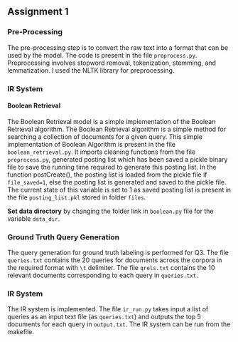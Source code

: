 ## Assignment 1

### Pre-Processing
The pre-processing step is to convert the raw text into a format that can be used by the model. The code is present in the file `preprocess.py`. Preprocessing involves stopword removal, tokenization, stemming, and lemmatization. I used the NLTK library for preprocessing.

### IR System
#### Boolean Retrieval
The Boolean Retrieval model is a simple implementation of the Boolean Retrieval algorithm. The Boolean Retrieval algorithm is a simple method for searching a collection of documents for a given query.
This simple implementation of Boolean Algorithm is present in the file `boolean_retrieval.py`. It imports cleaning functions from the file `preprocess.py`, generated posting list which has been saved a pickle binary file to save the running time required to generate this posting list. In the function postCreate(), the posting list is loaded from the pickle file if `file_saved=1`, else the posting list is generated and saved to the pickle file. The current state of this variable is set to 1 as saved posting list is present in the file `posting_list.pkl` stored in folder `files`.

**Set data directory** by changing the folder link in `boolean.py` file for the variable `data_dir`.

### Ground Truth Query Generation
The query generation for ground truth labeling is performed for Q3. The file `queries.txt` contains the 20 queries for documents across the corpora in the required format with `\t` delimiter. The file `qrels.txt` contains the 10 relevant documents corresponding to each query in `queries.txt`.

### IR System
The IR system is implemented. The file `ir_run.py` takes input a list of queries as an input text file (as `queries.txt`) and outputs the top 5 documents for each query in `output.txt`.
The IR system can be run from the makefile.